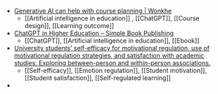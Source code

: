 - [Generative AI can help with course planning | Wonkhe](https://wonkhe.com/blogs/generative-ai-can-help-with-course-planning-2/)
	- [[Artificial intelligence in education]] , [[ChatGPT]], [[Course design]], [[Learning outcome]]
- [ChatGPT in Higher Education – Simple Book Publishing](https://unf.pressbooks.pub/chatgptinhighereducation/)
	- [[ChatGPT]], [[Artificial intelligence in education]], [[Ebook]]
- [University students’ self-efficacy for motivational regulation, use of motivational regulation strategies, and satisfaction with academic studies: Exploring between-person and within-person associations.](https://psycnet.apa.org/fulltext/2023-30746-001.html)
	- [[Self-efficacy]], [[Emotion regulation]], [[Student motivation]], [[Student satisfaction]], [[Self-regulated learning]]
-